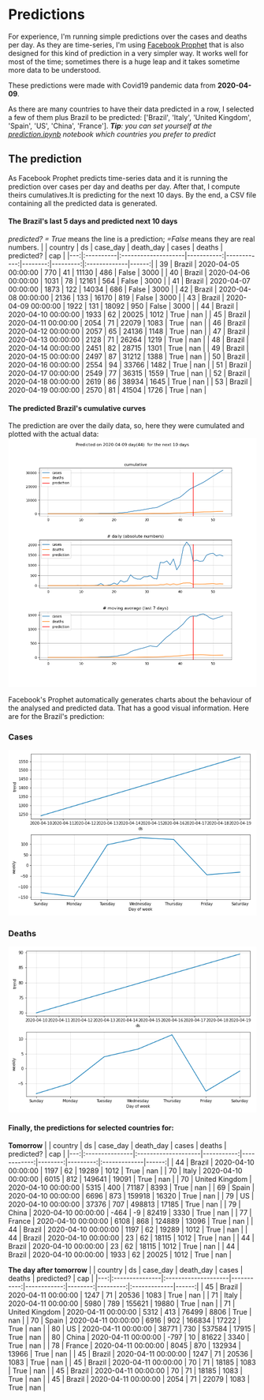 # **Predictions**
For experience, I'm running simple predictions over the cases and deaths per day. As they are time-series, I'm using [Facebook Prophet](https://facebook.github.io/prophet/docs/quick_start.html) that is also designed for this kind of prediction in a very simpler way. It works well for most of the time; sometimes there is a huge leap and it takes sometime more data to be understood.

These predictions were made with Covid19 pandemic data from **2020-04-09**.

As there are many countries to have their data predicted in a row, I selected a few of them plus Brazil to be predicted:
['Brazil', 'Italy', 'United Kingdom', 'Spain', 'US', 'China', 'France'].
***Tip**: you can set yourself at the *[prediction.ipynb](../prediction.ipynb)* notebook which countries you prefer to predict*


## The prediction
As Facebook Prophet predicts time-series data and it is running the prediction over cases per day and deaths per day. After that, I compute theirs cumulatives.It is predicting for the next 10 days.
By the end, a CSV file containing all the predicted data is generated.

#### The Brazil's last 5 days and predicted next 10 days
*predicted? = True* means the line is a prediction; *=False* means they are real numbers.
|    | country   | ds                  |   case_day |   death_day |   cases |   deaths | predicted?   |   cap |
|---:|:----------|:--------------------|-----------:|------------:|--------:|---------:|:-------------|------:|
| 39 | Brazil    | 2020-04-05 00:00:00 |        770 |          41 |   11130 |      486 | False        |  3000 |
| 40 | Brazil    | 2020-04-06 00:00:00 |       1031 |          78 |   12161 |      564 | False        |  3000 |
| 41 | Brazil    | 2020-04-07 00:00:00 |       1873 |         122 |   14034 |      686 | False        |  3000 |
| 42 | Brazil    | 2020-04-08 00:00:00 |       2136 |         133 |   16170 |      819 | False        |  3000 |
| 43 | Brazil    | 2020-04-09 00:00:00 |       1922 |         131 |   18092 |      950 | False        |  3000 |
| 44 | Brazil    | 2020-04-10 00:00:00 |       1933 |          62 |   20025 |     1012 | True         |   nan |
| 45 | Brazil    | 2020-04-11 00:00:00 |       2054 |          71 |   22079 |     1083 | True         |   nan |
| 46 | Brazil    | 2020-04-12 00:00:00 |       2057 |          65 |   24136 |     1148 | True         |   nan |
| 47 | Brazil    | 2020-04-13 00:00:00 |       2128 |          71 |   26264 |     1219 | True         |   nan |
| 48 | Brazil    | 2020-04-14 00:00:00 |       2451 |          82 |   28715 |     1301 | True         |   nan |
| 49 | Brazil    | 2020-04-15 00:00:00 |       2497 |          87 |   31212 |     1388 | True         |   nan |
| 50 | Brazil    | 2020-04-16 00:00:00 |       2554 |          94 |   33766 |     1482 | True         |   nan |
| 51 | Brazil    | 2020-04-17 00:00:00 |       2549 |          77 |   36315 |     1559 | True         |   nan |
| 52 | Brazil    | 2020-04-18 00:00:00 |       2619 |          86 |   38934 |     1645 | True         |   nan |
| 53 | Brazil    | 2020-04-19 00:00:00 |       2570 |          81 |   41504 |     1726 | True         |   nan |

 #### The predicted Brazil's cumulative curves
The prediction are over the daily data, so, here they were cumulated and plotted with the actual data:
![](brazil_predictions.png)

Facebook's Prophet automatically generates charts about the behaviour of the analysed and predicted data. That has a good visual information. Here are for the Brazil's prediction:
### Cases
![](brazil_prophet_cases.png)

 ### Deaths
![](brazil_prophet_deaths.png)
#### Finally, the predictions for selected countries for:
**Tomorrow**
|    | country        | ds                  |   case_day |   death_day |   cases |   deaths | predicted?   |   cap |
|---:|:---------------|:--------------------|-----------:|------------:|--------:|---------:|:-------------|------:|
| 44 | Brazil         | 2020-04-10 00:00:00 |       1197 |          62 |   19289 |     1012 | True         |   nan |
| 70 | Italy          | 2020-04-10 00:00:00 |       6015 |         812 |  149641 |    19091 | True         |   nan |
| 70 | United Kingdom | 2020-04-10 00:00:00 |       5315 |         400 |   71187 |     8393 | True         |   nan |
| 69 | Spain          | 2020-04-10 00:00:00 |       6696 |         873 |  159918 |    16320 | True         |   nan |
| 79 | US             | 2020-04-10 00:00:00 |      37376 |         707 |  498813 |    17185 | True         |   nan |
| 79 | China          | 2020-04-10 00:00:00 |       -464 |          -9 |   82419 |     3330 | True         |   nan |
| 77 | France         | 2020-04-10 00:00:00 |       6108 |         868 |  124889 |    13096 | True         |   nan |
| 44 | Brazil         | 2020-04-10 00:00:00 |       1197 |          62 |   19289 |     1012 | True         |   nan |
| 44 | Brazil         | 2020-04-10 00:00:00 |         23 |          62 |   18115 |     1012 | True         |   nan |
| 44 | Brazil         | 2020-04-10 00:00:00 |         23 |          62 |   18115 |     1012 | True         |   nan |
| 44 | Brazil         | 2020-04-10 00:00:00 |       1933 |          62 |   20025 |     1012 | True         |   nan |

 **The day after tomorrow** 
|    | country        | ds                  |   case_day |   death_day |   cases |   deaths | predicted?   |   cap |
|---:|:---------------|:--------------------|-----------:|------------:|--------:|---------:|:-------------|------:|
| 45 | Brazil         | 2020-04-11 00:00:00 |       1247 |          71 |   20536 |     1083 | True         |   nan |
| 71 | Italy          | 2020-04-11 00:00:00 |       5980 |         789 |  155621 |    19880 | True         |   nan |
| 71 | United Kingdom | 2020-04-11 00:00:00 |       5312 |         413 |   76499 |     8806 | True         |   nan |
| 70 | Spain          | 2020-04-11 00:00:00 |       6916 |         902 |  166834 |    17222 | True         |   nan |
| 80 | US             | 2020-04-11 00:00:00 |      38771 |         730 |  537584 |    17915 | True         |   nan |
| 80 | China          | 2020-04-11 00:00:00 |       -797 |          10 |   81622 |     3340 | True         |   nan |
| 78 | France         | 2020-04-11 00:00:00 |       8045 |         870 |  132934 |    13966 | True         |   nan |
| 45 | Brazil         | 2020-04-11 00:00:00 |       1247 |          71 |   20536 |     1083 | True         |   nan |
| 45 | Brazil         | 2020-04-11 00:00:00 |         70 |          71 |   18185 |     1083 | True         |   nan |
| 45 | Brazil         | 2020-04-11 00:00:00 |         70 |          71 |   18185 |     1083 | True         |   nan |
| 45 | Brazil         | 2020-04-11 00:00:00 |       2054 |          71 |   22079 |     1083 | True         |   nan |
